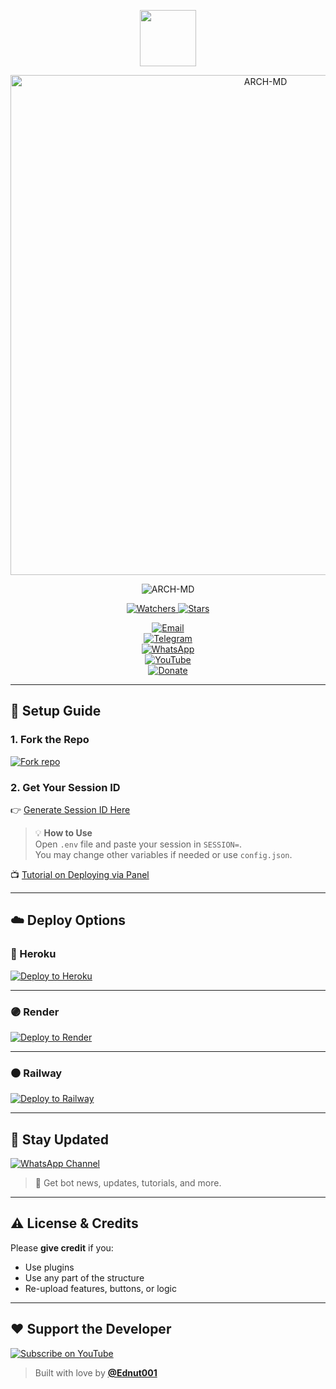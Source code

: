 <p align="center">
  <a href="https://github.com/Ednut001">
    <img src="http://readme-typing-svg.herokuapp.com?font=monospace&size=17&duration=4000&color=F7B11B&lines=ARCH-MD+by+Ednut+%7C+2024+Top+WhatsApp+Bot+Repo+💖" height="90px">
  </a>
</p>

<p align="center">
  <img src="https://files.catbox.moe/pyy3ar.jpg" alt="ARCH-MD" width="800"/>
</p>

<p align="center">
  <img title="ARCH-MD" src="https://img.shields.io/badge/DON'T FORGET TO STAR 🌟-black?style=for-the-badge&logo=github&logoColor=white&color=purple">
</p>

<p align="center">
  <a href="https://github.com/Ednut001/Arch-Md/watchers">
    <img title="Watchers" src="https://img.shields.io/github/watchers/Ednut001/Arch-Md?label=Watchers&color=brightgreen&style=flat-square">
  </a>
  <a href="https://github.com/Ednut001/Arch-Md/stargazers">
    <img title="Stars" src="https://img.shields.io/github/stars/Ednut001/Arch-Md?label=Stars&color=yellow&style=flat-square">
  </a>
</p>

<div align="center">

[![Email](https://img.shields.io/badge/Gmail-Ednutmail@gmail.com-D14836?style=for-the-badge&logo=gmail&logoColor=white)](mailto:Ednutmail@gmail.com)  
[![Telegram](https://img.shields.io/badge/Support-Telegram-2CA5E0?style=for-the-badge&logo=telegram&logoColor=white)](https://t.me/+KKioacSxodoxZjVk)  
[![WhatsApp](https://img.shields.io/badge/Staff-WhatsApp-25D366?style=for-the-badge&logo=whatsapp&logoColor=white)](https://wa.me/2348102487241)  
[![YouTube](https://img.shields.io/badge/YouTube-Ednuthimself-FF0000?style=for-the-badge&logo=youtube&logoColor=white)](https://www.youtube.com/@Ednuthimself)  
[![Donate](https://img.shields.io/badge/Donate-PayPal-00457C?style=for-the-badge&logo=paypal&logoColor=white)](https://paypal.me/Ednut001)

</div>

---

## 🚀 Setup Guide

### 1. Fork the Repo

<a href='https://github.com/Ednut001/Arch-Md/fork'>
  <img alt='Fork repo' src='https://img.shields.io/badge/Fork Repo-black?style=for-the-badge&logo=github&logoColor=white'/>
</a>

### 2. Get Your Session ID

👉 [Generate Session ID Here](https://arch-session.onrender.com/)

> 💡 **How to Use**  
> Open `.env` file and paste your session in `SESSION=`.  
> You may change other variables if needed or use `config.json`.

📺 [Tutorial on Deploying via Panel](https://youtu.be/piQYP9RmLbM?si=hr5CwuMGgautMKL_)

---

## ☁️ Deploy Options

### 🔵 Heroku

[![Deploy to Heroku](https://www.herokucdn.com/deploy/button.svg)](https://dashboard.heroku.com/new?template=https://github.com/Ednut001/Arch-Md)

---

### 🟣 Render

[![Deploy to Render](https://binbashbanana.github.io/deploy-buttons/buttons/remade/render.svg)](https://dashboard.render.com/blueprint/new?repo=https%3A%2F%2Fgithub.com%2FEdnut001-Li%2FArch-MD)

---

### ⚫ Railway

[![Deploy to Railway](https://img.shields.io/badge/Deploy-Railway-black?style=for-the-badge&logo=railway&logoColor=white)](https://railway.app)

---

## 📢 Stay Updated

[![WhatsApp Channel](https://img.shields.io/badge/Join%20WhatsApp%20Channel-25D366?style=for-the-badge&logo=whatsapp&logoColor=white)](https://whatsapp.com/channel/0029VbAQfFGBVJl6W26JXy2n)

> 🔔 Get bot news, updates, tutorials, and more.

---

## ⚠️ License & Credits

Please **give credit** if you:

- Use plugins  
- Use any part of the structure  
- Re-upload features, buttons, or logic

---

## ❤️ Support the Developer

[![Subscribe on YouTube](https://img.shields.io/badge/Subscribe%20YouTube-FF0000?style=for-the-badge&logo=youtube&logoColor=white)](https://www.youtube.com/@Ednuthimself)

> Built with love by **[@Ednut001](https://github.com/Ednut001)**
